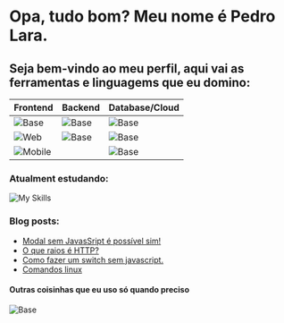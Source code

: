 # Opa, tudo bom? Meu nome é Pedro Lara.

## Seja bem-vindo ao meu perfil, aqui vai as ferramentas e linguagems que eu domino:
| Frontend | Backend | Database/Cloud |
|----------|---------|-----------|
|![Base](https://skillicons.dev/icons?i=linux,github&perline=3)        |![Base](https://skillicons.dev/icons?i=nodejs,express)   |![Base](https://skillicons.dev/icons?i=heroku,netlify)   |
|![Web](https://skillicons.dev/icons?i=typescript,react,nextjs)                     |![Base](https://skillicons.dev/icons?i=python)           |![Base](https://skillicons.dev/icons?i=firebase)   |   
|![Mobile](https://skillicons.dev/icons?i=flutter)                             |                                                         |![Base](https://skillicons.dev/icons?i=sqlite,postgres)   |
  
  
### Atualment estudando:
![My Skills](https://skillicons.dev/icons?i=java,docker,electron,jest,gcp,redux,mongodb)


### Blog posts:
<!-- BLOG-POST-LIST:START -->
- [Modal sem JavasSript é possível sim!](https://pllara.medium.com/modal-sem-javassript-%C3%A9-poss%C3%ADvel-sim-57f8c7e7f5da?source=rss-54eeae4f7ec6------2)
- [O que raios é HTTP?](https://pllara.medium.com/o-que-raios-%C3%A9-http-2253511490bc?source=rss-54eeae4f7ec6------2)
- [Como fazer um switch sem javascript.](https://pllara.medium.com/como-fazer-um-switch-sem-javascript-a5b25981a21f?source=rss-54eeae4f7ec6------2)
- [Comandos linux](https://pllara.medium.com/comandos-linux-4db7307c17b7?source=rss-54eeae4f7ec6------2)
<!-- BLOG-POST-LIST:END -->

#### Outras coisinhas que eu uso só quando preciso
![Base](https://skillicons.dev/icons?i=premiere,photoshop,wordpress)  
